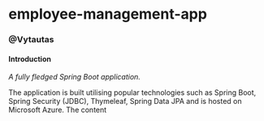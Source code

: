 # employee-management-app
### @Vytautas
#### Introduction
_A fully fledged Spring
Boot application._

The application is built utilising popular technologies such as Spring
Boot, Spring Security (JDBC), Thymeleaf, Spring Data JPA and is hosted
on Microsoft Azure.
The content
